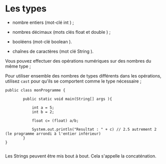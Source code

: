 # Les types

- nombre entiers (mot-clé int ) ;

- nombres décimaux (mots clés float et double ) ;

- booléens (mot-clé boolean ).

- chaînes de caractères (mot clé String ).

Vous pouvez effectuer des opérations numériques sur des nombres du même type ;

Pour utiliser ensemble des nombres de types différents dans les opérations, utilisez `cast` pour qu'ils se comportent comme le type nécessaire ;

```
public class monProgramme {

        public static void main(String[] args ){

            int a = 5;
            int b = 2;

            float c= (float) a/b;

            System.out.println("Resultat : " + c) // 2.5 autrement 2 (le programme arrondi à l'entier inférieur)
        }
}


```

Les Strings peuvent être mis bout à bout. Cela s'appelle la concaténation.
